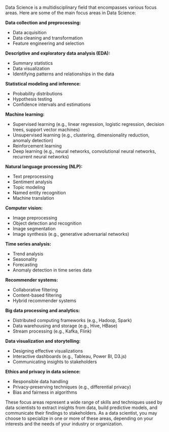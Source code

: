 Data Science is a multidisciplinary field that encompasses various focus areas. Here are some of the main focus areas in Data Science:

**Data collection and preprocessing:**

- Data acquisition
- Data cleaning and transformation
- Feature engineering and selection


**Descriptive and exploratory data analysis (EDA):**

- Summary statistics
- Data visualization
- Identifying patterns and relationships in the data

**Statistical modeling and inference:**

- Probability distributions
- Hypothesis testing
- Confidence intervals and estimations

**Machine learning:**

- Supervised learning (e.g., linear regression, logistic regression, decision trees, support vector machines)
- Unsupervised learning (e.g., clustering, dimensionality reduction, anomaly detection)
- Reinforcement learning
- Deep learning (e.g., neural networks, convolutional neural networks, recurrent neural networks)

**Natural language processing (NLP):**

- Text preprocessing
- Sentiment analysis
- Topic modeling
- Named entity recognition
- Machine translation

**Computer vision:**

- Image preprocessing
- Object detection and recognition
- Image segmentation
- Image synthesis (e.g., generative adversarial networks)

**Time series analysis:**

- Trend analysis
- Seasonality
- Forecasting
- Anomaly detection in time series data

**Recommender systems:**

- Collaborative filtering
- Content-based filtering
- Hybrid recommender systems

**Big data processing and analytics:**

- Distributed computing frameworks (e.g., Hadoop, Spark)
- Data warehousing and storage (e.g., Hive, HBase)
- Stream processing (e.g., Kafka, Flink)

**Data visualization and storytelling:**

- Designing effective visualizations
- Interactive dashboards (e.g., Tableau, Power BI, D3.js)
- Communicating insights to stakeholders

**Ethics and privacy in data science:**

- Responsible data handling
- Privacy-preserving techniques (e.g., differential privacy)
- Bias and fairness in algorithms


These focus areas represent a wide range of skills and techniques used by data scientists to extract insights from data, build predictive models, and communicate their findings to stakeholders. As a data scientist, you may choose to specialize in one or more of these areas, depending on your interests and the needs of your industry or organization.

